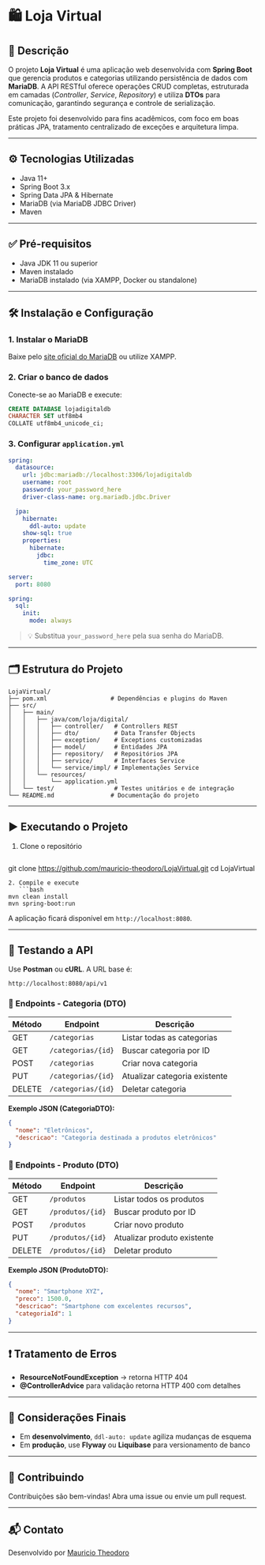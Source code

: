 # 🛍️ Loja Virtual

## 📌 Descrição

O projeto **Loja Virtual** é uma aplicação web desenvolvida com **Spring Boot** que gerencia produtos e categorias utilizando persistência de dados com **MariaDB**. A API RESTful oferece operações CRUD completas, estruturada em camadas (_Controller_, _Service_, _Repository_) e utiliza **DTOs** para comunicação, garantindo segurança e controle de serialização.

Este projeto foi desenvolvido para fins acadêmicos, com foco em boas práticas JPA, tratamento centralizado de exceções e arquitetura limpa.

---

## ⚙️ Tecnologias Utilizadas

- Java 11+
- Spring Boot 3.x
- Spring Data JPA & Hibernate
- MariaDB (via MariaDB JDBC Driver)
- Maven

---

## ✅ Pré-requisitos

- Java JDK 11 ou superior
- Maven instalado
- MariaDB instalado (via XAMPP, Docker ou standalone)

---

## 🛠️ Instalação e Configuração

### 1. Instalar o MariaDB

Baixe pelo [site oficial do MariaDB](https://mariadb.org/download/) ou utilize XAMPP.

### 2. Criar o banco de dados

Conecte-se ao MariaDB e execute:

```sql
CREATE DATABASE lojadigitaldb
CHARACTER SET utf8mb4
COLLATE utf8mb4_unicode_ci;
```

### 3. Configurar `application.yml`

```yaml
spring:
  datasource:
    url: jdbc:mariadb://localhost:3306/lojadigitaldb
    username: root
    password: your_password_here
    driver-class-name: org.mariadb.jdbc.Driver

  jpa:
    hibernate:
      ddl-auto: update
    show-sql: true
    properties:
      hibernate:
        jdbc:
          time_zone: UTC

server:
  port: 8080

spring:
  sql:
    init:
      mode: always
```

> 💡 Substitua `your_password_here` pela sua senha do MariaDB.

---

## 🗂️ Estrutura do Projeto

```
LojaVirtual/
├── pom.xml                  # Dependências e plugins do Maven
├── src/
│   ├── main/
│   │   ├── java/com/loja/digital/
│   │   │   ├── controller/   # Controllers REST
│   │   │   ├── dto/          # Data Transfer Objects
│   │   │   ├── exception/    # Exceptions customizadas
│   │   │   ├── model/        # Entidades JPA
│   │   │   ├── repository/   # Repositórios JPA
│   │   │   ├── service/      # Interfaces Service
│   │   │   └── service/impl/ # Implementações Service
│   │   └── resources/
│   │       └── application.yml
│   └── test/                 # Testes unitários e de integração
└── README.md                # Documentação do projeto
```

---

## ▶️ Executando o Projeto

1. Clone o repositório
   ```bash
git clone https://github.com/mauricio-theodoro/LojaVirtual.git
cd LojaVirtual
```
2. Compile e execute
   ```bash
mvn clean install
mvn spring-boot:run
```
A aplicação ficará disponível em `http://localhost:8080`.

---

## 🧪 Testando a API

Use **Postman** ou **cURL**. A URL base é:

```
http://localhost:8080/api/v1
```

### 🔹 Endpoints - Categoria (DTO)

| Método | Endpoint                       | Descrição                          |
|--------|--------------------------------|------------------------------------|
| GET    | `/categorias`                  | Listar todas as categorias         |
| GET    | `/categorias/{id}`             | Buscar categoria por ID            |
| POST   | `/categorias`                  | Criar nova categoria               |
| PUT    | `/categorias/{id}`             | Atualizar categoria existente      |
| DELETE | `/categorias/{id}`             | Deletar categoria                  |

**Exemplo JSON (CategoriaDTO):**
```json
{
  "nome": "Eletrônicos",
  "descricao": "Categoria destinada a produtos eletrônicos"
}
```

### 🔹 Endpoints - Produto (DTO)

| Método | Endpoint                      | Descrição                          |
|--------|-------------------------------|------------------------------------|
| GET    | `/produtos`                   | Listar todos os produtos           |
| GET    | `/produtos/{id}`              | Buscar produto por ID              |
| POST   | `/produtos`                   | Criar novo produto                 |
| PUT    | `/produtos/{id}`              | Atualizar produto existente        |
| DELETE | `/produtos/{id}`              | Deletar produto                    |

**Exemplo JSON (ProdutoDTO):**
```json
{
  "nome": "Smartphone XYZ",
  "preco": 1500.0,
  "descricao": "Smartphone com excelentes recursos",
  "categoriaId": 1
}
```

---

## ❗ Tratamento de Erros

- **ResourceNotFoundException** → retorna HTTP 404
- **@ControllerAdvice** para validação retorna HTTP 400 com detalhes

---

## 📌 Considerações Finais

- Em **desenvolvimento**, `ddl-auto: update` agiliza mudanças de esquema
- Em **produção**, use **Flyway** ou **Liquibase** para versionamento de banco

---

## 🤝 Contribuindo

Contribuições são bem-vindas! Abra uma issue ou envie um pull request.

---

## 📬 Contato

Desenvolvido por [Mauricio Theodoro](https://github.com/mauricio-theodoro)
